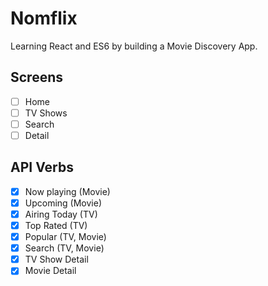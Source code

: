 # Nomflix

Learning React and ES6 by building a Movie Discovery App.

## Screens

- [ ] Home
- [ ] TV Shows
- [ ] Search
- [ ] Detail

## API Verbs

- [x] Now playing (Movie)
- [x] Upcoming (Movie)
- [x] Airing Today (TV)
- [x] Top Rated (TV)
- [x] Popular (TV, Movie)
- [x] Search (TV, Movie)
- [x] TV Show Detail
- [x] Movie Detail
